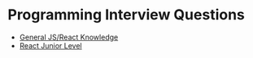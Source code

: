 # Programming Interview Questions

- [General JS/React Knowledge](./general-react-js.md)
- [React Junior Level](./React.md)
